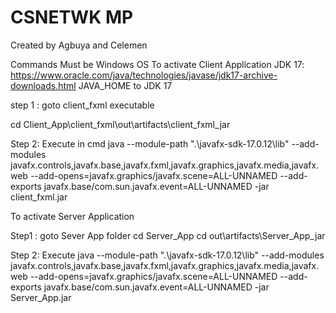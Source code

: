 # CSNETWK MP
Created by Agbuya and Celemen

Commands
Must be Windows OS
To activate Client Application
JDK 17: https://www.oracle.com/java/technologies/javase/jdk17-archive-downloads.html
JAVA_HOME to JDK 17


step 1 : goto client_fxml executable

cd Client_App\client_fxml\out\artifacts\client_fxml_jar

Step 2: Execute in cmd
java --module-path ".\javafx-sdk-17.0.12\lib" --add-modules javafx.controls,javafx.base,javafx.fxml,javafx.graphics,javafx.media,javafx.web --add-opens=javafx.graphics/javafx.scene=ALL-UNNAMED --add-exports javafx.base/com.sun.javafx.event=ALL-UNNAMED -jar client_fxml.jar



To activate Server Application

Step1 : goto Sever App folder
cd Server_App
cd out\artifacts\Server_App_jar

Step 2: Execute
java --module-path ".\javafx-sdk-17.0.12\lib" --add-modules javafx.controls,javafx.base,javafx.fxml,javafx.graphics,javafx.media,javafx.web --add-opens=javafx.graphics/javafx.scene=ALL-UNNAMED --add-exports javafx.base/com.sun.javafx.event=ALL-UNNAMED -jar Server_App.jar
